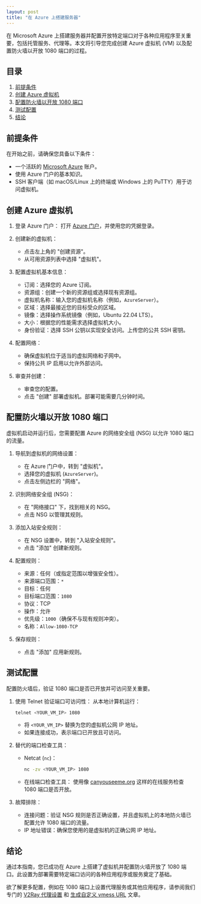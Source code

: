 ```yaml
---
layout: post 
title: "在 Azure 上搭建服务器"
---
```


在 Microsoft Azure 上搭建服务器并配置开放特定端口对于各种应用程序至关重要，包括托管服务、代理等。本文将引导您完成创建 Azure 虚拟机 (VM) 以及配置防火墙以开放 1080 端口的过程。

## 目录

1. [前提条件](#前提条件)
2. [创建 Azure 虚拟机](#创建-azure-虚拟机)
3. [配置防火墙以开放 1080 端口](#配置防火墙以开放-1080-端口)
4. [测试配置](#测试配置)
5. [结论](#结论)

## 前提条件

在开始之前，请确保您具备以下条件：

- 一个活跃的 [Microsoft Azure](https://azure.microsoft.com/) 账户。
- 使用 Azure 门户的基本知识。
- SSH 客户端（如 macOS/Linux 上的终端或 Windows 上的 PuTTY）用于访问虚拟机。

## 创建 Azure 虚拟机

1. 登录 Azure 门户：
   打开 [Azure 门户](https://portal.azure.com/)，并使用您的凭据登录。

2. 创建新的虚拟机：
   - 点击左上角的 "创建资源"。
   - 从可用资源列表中选择 "虚拟机"。

3. 配置虚拟机基本信息：
   - 订阅：选择您的 Azure 订阅。
   - 资源组：创建一个新的资源组或选择现有资源组。
   - 虚拟机名称：输入您的虚拟机名称（例如，`AzureServer`）。
   - 区域：选择最接近您的目标受众的区域。
   - 镜像：选择操作系统镜像（例如，Ubuntu 22.04 LTS）。
   - 大小：根据您的性能需求选择虚拟机大小。
   - 身份验证：选择 SSH 公钥以实现安全访问。上传您的公共 SSH 密钥。

4. 配置网络：
   - 确保虚拟机位于适当的虚拟网络和子网中。
   - 保持公共 IP 启用以允许外部访问。

5. 审查并创建：
   - 审查您的配置。
   - 点击 "创建" 部署虚拟机。部署可能需要几分钟时间。

## 配置防火墙以开放 1080 端口

虚拟机启动并运行后，您需要配置 Azure 的网络安全组 (NSG) 以允许 1080 端口的流量。

1. 导航到虚拟机的网络设置：
   - 在 Azure 门户中，转到 "虚拟机"。
   - 选择您的虚拟机 (`AzureServer`)。
   - 点击左侧边栏的 "网络"。

2. 识别网络安全组 (NSG)：
   - 在 "网络接口" 下，找到相关的 NSG。
   - 点击 NSG 以管理其规则。

3. 添加入站安全规则：
   - 在 NSG 设置中，转到 "入站安全规则"。
   - 点击 "添加" 创建新规则。

4. 配置规则：
   - 来源：任何（或指定范围以增强安全性）。
   - 来源端口范围：`*`
   - 目标：任何
   - 目标端口范围：`1080`
   - 协议：TCP
   - 操作：允许
   - 优先级：`1000`（确保不与现有规则冲突）。
   - 名称：`Allow-1080-TCP`

5. 保存规则：
   - 点击 "添加" 应用新规则。

## 测试配置

配置防火墙后，验证 1080 端口是否已开放并可访问至关重要。

1. 使用 Telnet 验证端口可访问性：
   从本地计算机运行：

   ```bash
   telnet <YOUR_VM_IP> 1080
   ```

   - 将 `<YOUR_VM_IP>` 替换为您的虚拟机公网 IP 地址。
   - 如果连接成功，表示端口已开放且可访问。

2. 替代的端口检查工具：
   - Netcat (`nc`)：
     ```bash
     nc -zv <YOUR_VM_IP> 1080
     ```
   - 在线端口检查工具：
     使用像 [canyouseeme.org](https://canyouseeme.org/) 这样的在线服务检查 1080 端口是否开放。

3. 故障排除：
   - 连接问题：验证 NSG 规则是否正确设置，并且虚拟机上的本地防火墙已配置允许 1080 端口的流量。
   - IP 地址错误：确保您使用的是虚拟机的正确公网 IP 地址。

## 结论

通过本指南，您已成功在 Azure 上搭建了虚拟机并配置防火墙开放了 1080 端口。此设置为部署需要特定端口访问的各种应用程序或服务奠定了基础。 

欲了解更多配置，例如在 1080 端口上设置代理服务或其他应用程序，请参阅我们专门的 [V2Ray 代理设置](#) 和 [生成自定义 vmess URL](#) 文章。

